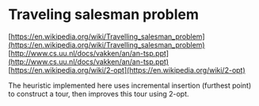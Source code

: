 # Traveling salesman problem

[https://en.wikipedia.org/wiki/Travelling_salesman_problem](https://en.wikipedia.org/wiki/Travelling_salesman_problem)
[http://www.cs.uu.nl/docs/vakken/an/an-tsp.ppt](http://www.cs.uu.nl/docs/vakken/an/an-tsp.ppt)
[https://en.wikipedia.org/wiki/2-opt](https://en.wikipedia.org/wiki/2-opt)

The heuristic implemented here uses incremental insertion (furthest point) to construct a tour, then improves this tour using 2-opt.

